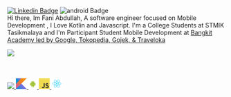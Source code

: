 [![Linkedin Badge][linkedin-shield]][linkedin-url]
![android Badge](https://img.shields.io/badge/Android-blue?style=flat-square&logo=android&logoColor=white&link=https://github.com/faniabdullah)
<br />
Hi there, Im Fani Abdullah, A software engineer focused on 
Mobile Development , I Love Kotlin and Javascript.
I'm a College Students at STMIK Tasikmalaya and I'm Participant Student Mobile Development at [Bangkit Academy led by Google, Tokopedia, Gojek, & Traveloka](https://grow.google/intl/id_id/bangkit/)


<a href="">
        <img align="" height='130px' src="https://github-readme-stats.vercel.app/api?username=faniabdullah&hide_title=true&show_icons=true&hide=contribs&include_all_commits=true&line_height=21&theme=bluewhite"/>

 <br /><br>
<code><img height="25" src="https://i.imgur.com/NVxEm1A.png"></code>
<code><img height="25" src="https://raw.githubusercontent.com/github/explore/80688e429a7d4ef2fca1e82350fe8e3517d3494d/topics/kotlin/kotlin.png"></code>
<code><img height="20" src="https://raw.githubusercontent.com/devicons/devicon/master/icons/android/android-original-wordmark.svg" alt="android"></code>
<code><img height="25" src="https://raw.githubusercontent.com/github/explore/80688e429a7d4ef2fca1e82350fe8e3517d3494d/topics/javascript/javascript.png"></code>
<code><img height="25" src="https://raw.githubusercontent.com/github/explore/80688e429a7d4ef2fca1e82350fe8e3517d3494d/topics/react-native/react-native.png"></code>
        
[linkedin-shield]: https://img.shields.io/badge/-faniabdullah-blue?style=flat-square&logo=Linkedin&logoColor=white
[linkedin-url]: https://www.linkedin.com/in/fani-abdullah/
